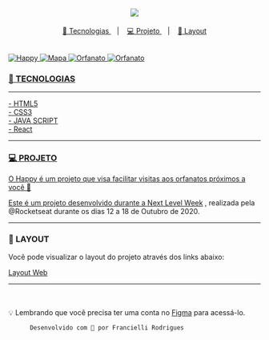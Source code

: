 <h1 align="center">
<img src="https://ik.imagekit.io/atnyozbx9v/logo_VPfcoJajh.svg">
</h1>
<p align="center">
<a href="#rocket-tecnologias">
<g-emoji class="g-emoji" alias="rocket" fallback-src="https://github.githubassets.com/images/icons/emoji/unicode/1f680.png">🚀</g-emoji>
Tecnologias
</a></h1>
&nbsp;&nbsp;&nbsp;|&nbsp;&nbsp;&nbsp;
<a href="#-projeto">
<g-emoji class="g-emoji" alias="computer" fallback-src="https://github.githubassets.com/images/icons/emoji/unicode/1f4bb.png">💻</g-emoji>
Projeto
</a>
&nbsp;&nbsp;&nbsp;|&nbsp;&nbsp;&nbsp;

<a href="#layout">
<g-emoji class="g-emoji" alias="bookmark" fallback-src="https://github.githubassets.com/images/icons/emoji/unicode/1f516.png">🔖</g-emoji>
Layout
</p> <br>
  
<img alt="Happy" src="https:////github.com/guilhermecapitao/nlw3-discovery-happy/raw/9b50eab9aba16fa79e781a03bb6ffea0428be758/.github/happy.png">
<img src="./public/images/map" alt="Mapa">
<img src="./public/orphanage-page1" alt="Orfanato">
<img src="./public/orphanage-page2" alt="Orfanato">


### 🚀 TECNOLOGIAS
<hr>
- HTML5<br>
- CSS3<br>
- JAVA SCRIPT<br>
- React<br><hr>

### 💻 PROJETO

O Happy é um projeto que visa facilitar visitas aos orfanatos próximos a você 💚

Este é um projeto desenvolvido durante a <a href="https://nextlevelweek.com/inscricao/3" rel="nofollow">Next Level Week</a> , realizada pela @Rocketseat durante os dias 12 a 18 de Outubro de 2020.<hr>

### 🔖 LAYOUT

Você pode visualizar o layout do projeto através dos links abaixo:

<a href="https://www.figma.com/file/mDEbnoojksG4w8sOxmudh3/Happy-Web" rel="nofollow">Layout Web</a><hr><br><br>
💡 Lembrando que você precisa ter uma conta no <a href="https://www.figma.com/file/mDEbnoojksG4w8sOxmudh3/Happy-Web" rel="nofollow">Figma</a>  para acessá-lo.

          Desenvolvido com 💜 por Francielli Rodrigues


